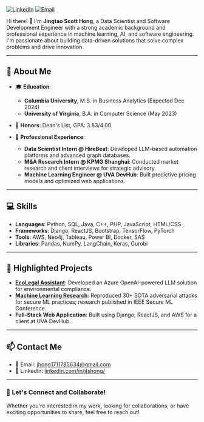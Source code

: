 
[![LinkedIn](https://img.shields.io/badge/LinkedIn-Profile-blue)](https://www.linkedin.com/in/jtshong/)
[![Email](https://img.shields.io/badge/Email-jhong1711785634@gmail.com-orange)](mailto:jhong1711785634@gmail.com)

Hi there! 👋 I'm **Jingtao Scott Hong**, a Data Scientist and Software Development Engineer with a strong academic background and professional experience in machine learning, AI, and software engineering. I'm passionate about building data-driven solutions that solve complex problems and drive innovation.

---

## 🚀 **About Me**
- 🎓 **Education**:
  - **Columbia University**, M.S. in Business Analytics (Expected Dec 2024)
  - **University of Virginia**, B.A. in Computer Science (May 2023)
- 🌟 **Honors**: Dean's List, GPA: 3.83/4.00

- 💼 **Professional Experience**:
  - **Data Scientist Intern @ HireBeat**: Developed LLM-based automation platforms and advanced graph databases.
  - **M&A Research Intern @ KPMG Shanghai**: Conducted market research and client interviews for strategic advisory.
  - **Machine Learning Engineer @ UVA DevHub**: Built predictive pricing models and optimized web applications.

---

## 💻 **Skills**
- **Languages**: Python, SQL, Java, C++, PHP, JavaScript, HTML/CSS
- **Frameworks**: Django, ReactJS, Bootstrap, TensorFlow, PyTorch
- **Tools**: AWS, Neo4j, Tableau, Power BI, Docker, SAS
- **Libraries**: Pandas, NumPy, LangChain, Keras, Gurobi

---

## 📂 **Highlighted Projects**
- **[EcoLegal Assistant](#)**: Developed an Azure OpenAI-powered LLM solution for environmental compliance.
- **[Machine Learning Research](#)**: Reproduced 30+ SOTA adversarial attacks for secure ML practices; research published in IEEE Secure ML Conference.
- **Full-Stack Web Application**: Built using Django, ReactJS, and AWS for a client at UVA DevHub.

---

## 📫 **Contact Me**
- 📧 Email: [jhong1711785634@gmail.com](mailto:jhong1711785634@gmail.com)
- 🔗 LinkedIn: [linkedin.com/in/jtshong/](https://www.linkedin.com/in/jtshong/)


---

### 🤝 Let's Connect and Collaborate!
Whether you're interested in my work, looking for collaborations, or have exciting opportunities to share, feel free to reach out!
